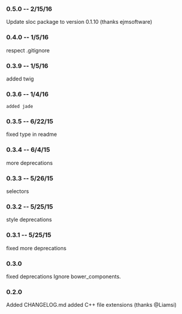 
### 0.5.0 -- 2/15/16
  Update sloc package to version 0.1.10
  (thanks ejmsoftware)
  
### 0.4.0 -- 1/5/16
  respect .gitignore

### 0.3.9 -- 1/5/16
  added twig

### 0.3.6 -- 1/4/16
    added jade

### 0.3.5 -- 6/22/15
  fixed type in readme

### 0.3.4 -- 6/4/15
  more deprecations

### 0.3.3 -- 5/26/15
  selectors

### 0.3.2 -- 5/25/15
  style deprecations

### 0.3.1 -- 5/25/15
  fixed more deprecations

### 0.3.0

  fixed deprecations
  Ignore bower_components.

### 0.2.0
  Added CHANGELOG.md
  added C++ file extensions (thanks @Liamsi)
